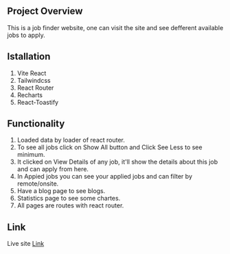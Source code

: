 ## Project Overview
This is a job finder website, one can visit the site and see defferent available jobs to apply.

## Istallation
1. Vite React
2. Tailwindcss
3. React Router
4. Recharts
5. React-Toastify

## Functionality
1. Loaded data by loader of react router.
2. To see all jobs click on Show All button and Click See Less to see minimum.
3. It clicked on View Details of any job, it'll show the details about this job and can apply from here.
4. In Appied jobs you can see your applied jobs and can filter by remote/onsite.
5. Have a blog page to see blogs.
6. Statistics page to see some chartes.
7. All pages are routes with react router.

## Link
Live site [Link](http://devilish-disease.surge.sh/)
